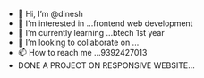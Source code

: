 - 👋 Hi, I’m @dinesh
- 👀 I’m interested in ...frontend web development
- 🌱 I’m currently learning ...btech 1st year
- 💞️ I’m looking to collaborate on ...
- 📫 How to reach me ...9392427013
- DONE A PROJECT ON RESPONSIVE WEBSITE...

<!---
biscuitpacket/biscuitpacket is a ✨ special ✨ repository because its `README.md` (this file) appears on your GitHub profile.
You can click the Preview link to take a look at your changes.
--->
